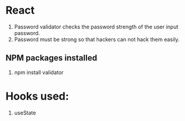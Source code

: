 # React 
1. Password validator checks the password strength of the user input password.
2. Password must be strong so that hackers can not hack them easily.

## NPM packages installed
1. npm install validator

# Hooks used: 
1. useState 

